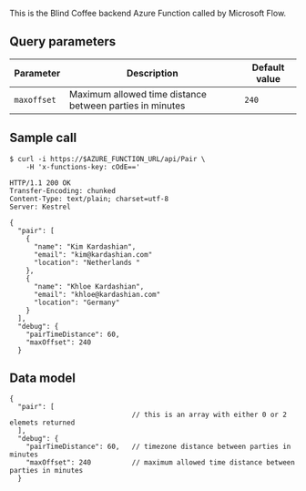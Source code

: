 This is the Blind Coffee backend Azure Function called by Microsoft Flow.

## Query parameters

| Parameter   | Description | Default value |
| ----------- | ----------- | ------------- |
| `maxoffset` | Maximum allowed time distance between parties in minutes | `240` |

## Sample call

```
$ curl -i https://$AZURE_FUNCTION_URL/api/Pair \
    -H 'x-functions-key: cOdE=='

HTTP/1.1 200 OK
Transfer-Encoding: chunked
Content-Type: text/plain; charset=utf-8
Server: Kestrel

{
  "pair": [
    {
      "name": "Kim Kardashian",
      "email": "kim@kardashian.com"
      "location": "Netherlands "
    },
    {
      "name": "Khloe Kardashian",
      "email": "khloe@kardashian.com"
      "location": "Germany"
    }
  ],
  "debug": {
    "pairTimeDistance": 60,
    "maxOffset": 240
  }
  ```

## Data model

```
{
  "pair": [
                              // this is an array with either 0 or 2 elemets returned
  ],
  "debug": {
    "pairTimeDistance": 60,   // timezone distance between parties in minutes
    "maxOffset": 240          // maximum allowed time distance between parties in minutes
  }
```